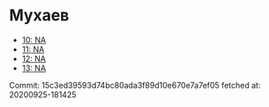 # Мухаев
- [10: NA](10.md)
- [11: NA](11.md)
- [12: NA](12.md)
- [13: NA](13.md)

Commit: 15c3ed39593d74bc80ada3f89d10e670e7a7ef05
 fetched at: 20200925-181425
